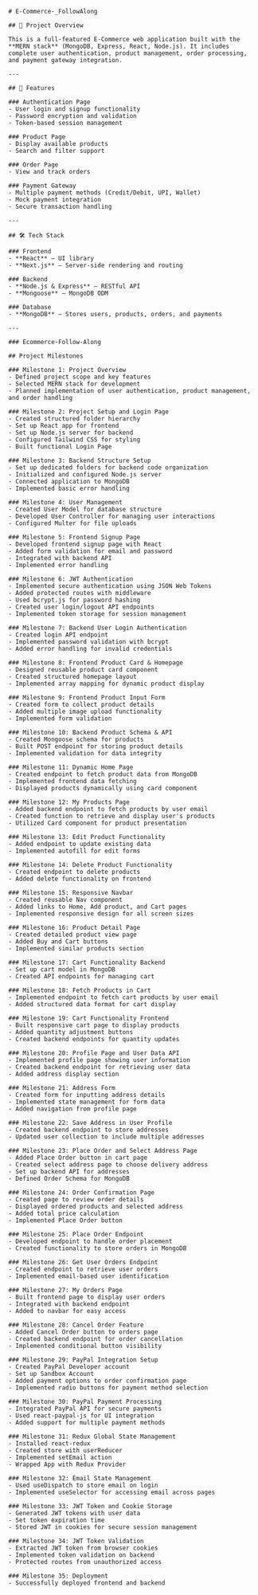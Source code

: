     # E-Commerce-_FollowAlong

    ## 🚀 Project Overview

    This is a full-featured E-Commerce web application built with the **MERN stack** (MongoDB, Express, React, Node.js). It includes complete user authentication, product management, order processing, and payment gateway integration.

    ---

    ## 🔧 Features

    ### Authentication Page  
    - User login and signup functionality  
    - Password encryption and validation  
    - Token-based session management  

    ### Product Page  
    - Display available products  
    - Search and filter support  

    ### Order Page  
    - View and track orders  

    ### Payment Gateway  
    - Multiple payment methods (Credit/Debit, UPI, Wallet)  
    - Mock payment integration  
    - Secure transaction handling  

    ---

    ## 🛠 Tech Stack

    ### Frontend  
    - **React** – UI library  
    - **Next.js** – Server-side rendering and routing  

    ### Backend  
    - **Node.js & Express** – RESTful API  
    - **Mongoose** – MongoDB ODM  

    ### Database  
    - **MongoDB** – Stores users, products, orders, and payments  

    ---

    ### Ecommerce-Follow-Along

    ## Project Milestones

    ### Milestone 1: Project Overview
    - Defined project scope and key features
    - Selected MERN stack for development
    - Planned implementation of user authentication, product management, and order handling

    ### Milestone 2: Project Setup and Login Page
    - Created structured folder hierarchy
    - Set up React app for frontend
    - Set up Node.js server for backend
    - Configured Tailwind CSS for styling
    - Built functional Login Page

    ### Milestone 3: Backend Structure Setup
    - Set up dedicated folders for backend code organization
    - Initialized and configured Node.js server
    - Connected application to MongoDB
    - Implemented basic error handling

    ### Milestone 4: User Management
    - Created User Model for database structure
    - Developed User Controller for managing user interactions
    - Configured Multer for file uploads

    ### Milestone 5: Frontend Signup Page
    - Developed frontend signup page with React
    - Added form validation for email and password
    - Integrated with backend API
    - Implemented error handling

    ### Milestone 6: JWT Authentication
    - Implemented secure authentication using JSON Web Tokens
    - Added protected routes with middleware
    - Used bcrypt.js for password hashing
    - Created user login/logout API endpoints
    - Implemented token storage for session management

    ### Milestone 7: Backend User Login Authentication
    - Created login API endpoint
    - Implemented password validation with bcrypt
    - Added error handling for invalid credentials

    ### Milestone 8: Frontend Product Card & Homepage
    - Designed reusable product card component
    - Created structured homepage layout
    - Implemented array mapping for dynamic product display

    ### Milestone 9: Frontend Product Input Form
    - Created form to collect product details
    - Added multiple image upload functionality
    - Implemented form validation

    ### Milestone 10: Backend Product Schema & API
    - Created Mongoose schema for products
    - Built POST endpoint for storing product details
    - Implemented validation for data integrity

    ### Milestone 11: Dynamic Home Page
    - Created endpoint to fetch product data from MongoDB
    - Implemented frontend data fetching
    - Displayed products dynamically using card component

    ### Milestone 12: My Products Page
    - Added backend endpoint to fetch products by user email
    - Created function to retrieve and display user's products
    - Utilized Card component for product presentation

    ### Milestone 13: Edit Product Functionality
    - Added endpoint to update existing data
    - Implemented autofill for edit forms

    ### Milestone 14: Delete Product Functionality
    - Created endpoint to delete products
    - Added delete functionality on frontend

    ### Milestone 15: Responsive Navbar
    - Created reusable Nav component
    - Added links to Home, Add product, and Cart pages
    - Implemented responsive design for all screen sizes

    ### Milestone 16: Product Detail Page
    - Created detailed product view page
    - Added Buy and Cart buttons
    - Implemented similar products section

    ### Milestone 17: Cart Functionality Backend
    - Set up cart model in MongoDB
    - Created API endpoints for managing cart

    ### Milestone 18: Fetch Products in Cart
    - Implemented endpoint to fetch cart products by user email
    - Added structured data format for cart display

    ### Milestone 19: Cart Functionality Frontend
    - Built responsive cart page to display products
    - Added quantity adjustment buttons
    - Created backend endpoints for quantity updates

    ### Milestone 20: Profile Page and User Data API
    - Implemented profile page showing user information
    - Created backend endpoint for retrieving user data
    - Added address display section

    ### Milestone 21: Address Form
    - Created form for inputting address details
    - Implemented state management for form data
    - Added navigation from profile page

    ### Milestone 22: Save Address in User Profile
    - Created backend endpoint to store addresses
    - Updated user collection to include multiple addresses

    ### Milestone 23: Place Order and Select Address Page
    - Added Place Order button in cart page
    - Created select address page to choose delivery address
    - Set up backend API for addresses
    - Defined Order Schema for MongoDB

    ### Milestone 24: Order Confirmation Page
    - Created page to review order details
    - Displayed ordered products and selected address
    - Added total price calculation
    - Implemented Place Order button

    ### Milestone 25: Place Order Endpoint
    - Developed endpoint to handle order placement
    - Created functionality to store orders in MongoDB

    ### Milestone 26: Get User Orders Endpoint
    - Created endpoint to retrieve user orders
    - Implemented email-based user identification

    ### Milestone 27: My Orders Page
    - Built frontend page to display user orders
    - Integrated with backend endpoint
    - Added to navbar for easy access

    ### Milestone 28: Cancel Order Feature
    - Added Cancel Order button to orders page
    - Created backend endpoint for order cancellation
    - Implemented conditional button visibility

    ### Milestone 29: PayPal Integration Setup
    - Created PayPal Developer account
    - Set up Sandbox Account
    - Added payment options to order confirmation page
    - Implemented radio buttons for payment method selection

    ### Milestone 30: PayPal Payment Processing
    - Integrated PayPal API for secure payments
    - Used react-paypal-js for UI integration
    - Added support for multiple payment methods

    ### Milestone 31: Redux Global State Management
    - Installed react-redux
    - Created store with userReducer
    - Implemented setEmail action
    - Wrapped App with Redux Provider

    ### Milestone 32: Email State Management
    - Used useDispatch to store email on login
    - Implemented useSelector for accessing email across pages

    ### Milestone 33: JWT Token and Cookie Storage
    - Generated JWT tokens with user data
    - Set token expiration time
    - Stored JWT in cookies for secure session management

    ### Milestone 34: JWT Token Validation
    - Extracted JWT token from browser cookies
    - Implemented token validation on backend
    - Protected routes from unauthorized access

    ### Milestone 35: Deployment
    - Successfully deployed frontend and backend
